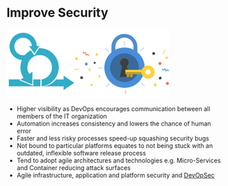 # Improve Security

[![](/assets/agile-security.png)](http://www.bestdevops.com/top-10-ways-to-achieve-agile-security/)

* Higher visibility as DevOps encourages communication between all members of the IT organization
* Automation increases consistency and lowers the chance of human error
* Faster and less risky processes speed-up squashing security bugs
* Not bound to particular platforms equates to not being stuck with an outdated, inflexible software release process
* Tend to adopt agile architectures and technologies e.g. Micro-Services and Container reducing attack surfaces
* Agile infrastructure, application and platform security and [DevOpSec](https://devopsec.org/)



